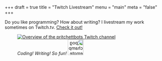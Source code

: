 +++
draft = true
title = "Twitch Livestream"
menu = "main"
meta = "false"
+++

Do you like programming? How about writing? I livestream my work sometimes on Twitch.tv.  [Check it out!](https://www.twitch.tv/pritchettbots)

<figure>
<a href="https://www.twitch.tv/pritchettbots">
  <img alt="Overview of the pritchettbots Twitch channel" src="/images/twitch/twitch-channel-view.png" >
</a>
<figcaption>
  <em>Coding! Writing! So fun!</em>
  <img alt="pogchamp emote from twitch - think 'omg'" src="/images/twitch/pogchamp.jpeg" style="width: 50px; box-shadow: none; transform: rotateY(180deg);" />
</figcaption>
</figure>

